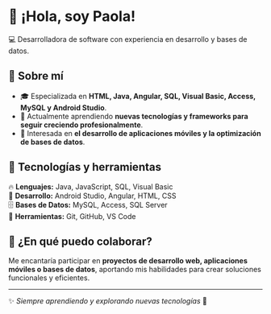 # 👋 ¡Hola, soy Paola!  
💻 Desarrolladora de software con experiencia en desarrollo y bases de datos.  

## 🚀 Sobre mí  
- 🎓 Especializada en **HTML, Java, Angular, SQL, Visual Basic, Access, MySQL y Android Studio**.  
- 🌱 Actualmente aprendiendo **nuevas tecnologías y frameworks para seguir creciendo profesionalmente**.  
- 👀 Interesada en **el desarrollo de aplicaciones móviles y la optimización de bases de datos**.  

## 💼 Tecnologías y herramientas  
🔥 **Lenguajes:** Java, JavaScript, SQL, Visual Basic  
📱 **Desarrollo:** Android Studio, Angular, HTML, CSS  
🗄️ **Bases de Datos:** MySQL, Access, SQL Server  
🔧 **Herramientas:** Git, GitHub, VS Code  

## 🤝 ¿En qué puedo colaborar?  
Me encantaría participar en **proyectos de desarrollo web, aplicaciones móviles o bases de datos**, aportando mis habilidades para crear soluciones funcionales y eficientes.  

---

✨ *Siempre aprendiendo y explorando nuevas tecnologías* 🚀  
